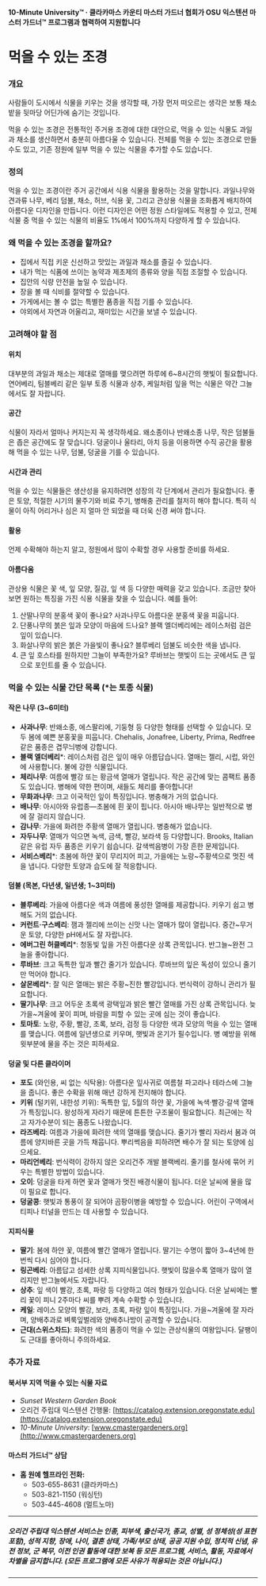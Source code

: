 #### 10-Minute University™ · 클라카마스 카운티 마스터 가드너 협회가 OSU 익스텐션 마스터 가드너™ 프로그램과 협력하여 지원합니다

# 먹을 수 있는 조경

### 개요

사람들이 도시에서 식물을 키우는 것을 생각할 때, 가장 먼저 떠오르는 생각은 보통 채소밭을 뒷마당 어딘가에 숨기는 것입니다.

먹을 수 있는 조경은 전통적인 주거용 조경에 대한 대안으로, 먹을 수 있는 식물도 과일과 채소를 생산하면서 충분히 아름다울 수 있습니다. 전체를 먹을 수 있는 조경으로 만들 수도 있고, 기존 정원에 일부 먹을 수 있는 식물을 추가할 수도 있습니다.

### 정의

먹을 수 있는 조경이란 주거 공간에서 식용 식물을 활용하는 것을 말합니다. 과일나무와 견과류 나무, 베리 덤불, 채소, 허브, 식용 꽃, 그리고 관상용 식물을 조화롭게 배치하여 아름다운 디자인을 만듭니다. 이런 디자인은 어떤 정원 스타일에도 적용할 수 있고, 전체 식물 중 먹을 수 있는 식물의 비율도 1%에서 100%까지 다양하게 할 수 있습니다.

### 왜 먹을 수 있는 조경을 할까요?

- 집에서 직접 키운 신선하고 맛있는 과일과 채소를 즐길 수 있습니다.
- 내가 먹는 식품에 쓰이는 농약과 제초제의 종류와 양을 직접 조절할 수 있습니다.
- 집안의 식량 안전을 높일 수 있습니다.
- 장을 볼 때 식비를 절약할 수 있습니다.
- 가게에서는 볼 수 없는 특별한 품종을 직접 기를 수 있습니다.
- 야외에서 자연과 어울리고, 재미있는 시간을 보낼 수 있습니다.

### 고려해야 할 점

#### 위치

대부분의 과일과 채소는 제대로 열매를 맺으려면 하루에 6~8시간의 햇빛이 필요합니다. 연어베리, 팀블베리 같은 일부 토종 식물과 상추, 케일처럼 잎을 먹는 식물은 약간 그늘에서도 잘 자랍니다.

#### 공간

식물이 자라서 얼마나 커지는지 꼭 생각하세요. 왜소종이나 반왜소종 나무, 작은 덤불들은 좁은 공간에도 잘 맞습니다. 덩굴이나 울타리, 아치 등을 이용하면 수직 공간을 활용해 먹을 수 있는 나무, 덤불, 덩굴을 기를 수 있습니다.

#### 시간과 관리

먹을 수 있는 식물들은 생산성을 유지하려면 성장의 각 단계에서 관리가 필요합니다. 좋은 토양, 적절한 시기의 물주기와 비료 주기, 병해충 관리를 철저히 해야 합니다. 특히 식물이 아직 어리거나 심은 지 얼마 안 되었을 때 더욱 신경 써야 합니다.

#### 활용

언제 수확해야 하는지 알고, 정원에서 많이 수확할 경우 사용할 준비를 하세요.

#### 아름다움

관상용 식물은 꽃 색, 잎 모양, 질감, 잎 색 등 다양한 매력을 갖고 있습니다. 조금만 찾아보면 원하는 특징을 가진 식용 식물을 찾을 수 있습니다. 예를 들어:

1. 산딸나무의 분홍색 꽃이 좋나요? 사과나무도 아름다운 분홍색 꽃을 피웁니다.
2. 단풍나무의 붉은 잎과 모양이 마음에 드나요? 블랙 엘더베리에는 레이스처럼 검은 잎이 있습니다.
3. 화살나무의 밝은 붉은 가을빛이 좋나요? 블루베리 덤불도 비슷한 색을 냅니다.
4. 큰 잎 호스타를 원하지만 그늘이 부족한가요? 루바브는 햇빛이 드는 곳에서도 큰 잎으로 포인트를 줄 수 있습니다.

### 먹을 수 있는 식물 간단 목록 (*는 토종 식물)

#### 작은 나무 (3~6미터)

- **사과나무**: 반왜소종, 에스팔리에, 기둥형 등 다양한 형태를 선택할 수 있습니다. 모두 봄에 예쁜 분홍꽃을 피웁니다. Chehalis, Jonafree, Liberty, Prima, Redfree 같은 품종은 겹무늬병에 강합니다.
- **블랙 엘더베리***: 레이스처럼 검은 잎이 매우 아름답습니다. 열매는 젤리, 시럽, 와인에 사용합니다. 불에 강한 식물입니다.
- **체리나무**: 여름에 빨강 또는 황금색 열매가 열립니다. 작은 공간에 맞는 콤팩트 품종도 있습니다. 병해에 약한 편이며, 새들도 체리를 좋아합니다!
- **무화과나무**: 크고 이국적인 잎이 특징입니다. 병충해가 거의 없습니다.
- **배나무**: 아시아와 유럽종—초봄에 흰 꽃이 핍니다. 아시아 배나무는 일반적으로 병에 잘 걸리지 않습니다.
- **감나무**: 가을에 화려한 주황색 열매가 열립니다. 병충해가 없습니다.
- **자두나무**: 열매가 익으면 녹색, 금색, 빨강, 보라색 등 다양합니다. Brooks, Italian 같은 유럽 자두 품종은 키우기 쉽습니다. 갈색썩음병이 가장 흔한 문제입니다.
- **서비스베리***: 초봄에 하얀 꽃이 무리지어 피고, 가을에는 노랑~주황색으로 멋진 색을 냅니다. 다양한 토양과 습도에 잘 적응합니다.

#### 덤불 (목본, 다년생, 일년생; 1~3미터)

- **블루베리**: 가을에 아름다운 색과 여름에 풍성한 열매를 제공합니다. 키우기 쉽고 병해도 거의 없습니다.
- **커런트·구스베리**: 잼과 젤리에 쓰이는 신맛 나는 열매가 많이 열립니다. 중간~무거운 토양, 다양한 pH에서도 잘 자랍니다.
- **에버그린 허클베리***: 청동빛 잎을 가진 아름다운 상록 관목입니다. 반그늘~완전 그늘을 좋아합니다.
- **루바브**: 크고 독특한 잎과 빨간 줄기가 있습니다. 루바브의 잎은 독성이 있으니 줄기만 먹어야 합니다.
- **살몬베리***: 잘 익은 열매는 밝은 주황~진한 빨강입니다. 번식력이 강하니 관리가 필요합니다.
- **딸기나무**: 크고 어두운 초록색 광택잎과 밝은 빨간 열매를 가진 상록 관목입니다. 늦가을~겨울에 꽃이 피며, 바람을 피할 수 있는 곳에 심는 것이 좋습니다.
- **토마토**: 노랑, 주황, 빨강, 초록, 보라, 검정 등 다양한 색과 모양의 먹을 수 있는 열매를 맺습니다. 여름에 일년생으로 키우며, 햇빛과 온기가 필수입니다. 병 예방을 위해 윗부분에 물을 주는 것은 피하세요.

#### 덩굴 및 다른 클라이머

- **포도** (와인용, 씨 없는 식탁용): 아름다운 잎사귀로 여름철 파고라나 테라스에 그늘을 줍니다. 좋은 수확을 위해 매년 강하게 전지해야 합니다.
- **키위** (털키위, 내한성 키위): 독특한 잎, 5월의 하얀 꽃, 가을에 녹색·빨강·갈색 열매가 특징입니다. 왕성하게 자라기 때문에 튼튼한 구조물이 필요합니다. 최근에는 작고 자가수분이 되는 품종도 나왔습니다.
- **라즈베리**: 여름과 가을에 화려한 색의 열매를 맺습니다. 줄기가 빨리 자라서 봄과 여름에 양지바른 곳을 가득 채웁니다. 뿌리썩음을 피하려면 배수가 잘 되는 토양에 심으세요.
- **마리언베리**: 번식력이 강하지 않은 오리건주 개발 블랙베리. 줄기를 철사에 묶어 키우는 특별한 방법이 있습니다.
- **오이**: 덩굴을 타게 하면 꽃과 열매가 멋진 배경식물이 됩니다. 더운 날씨에 물을 많이 필요로 합니다.
- **덩굴콩**: 햇빛과 통풍이 잘 되어야 곰팡이병을 예방할 수 있습니다. 어린이 구역에서 티피나 터널을 만드는 데 사용할 수 있습니다.

#### 지피식물

- **딸기**: 봄에 하얀 꽃, 여름에 빨간 열매가 열립니다. 딸기는 수명이 짧아 3~4년에 한 번씩 다시 심어야 합니다.
- **링곤베리**: 아름답고 섬세한 상록 지피식물입니다. 햇빛이 많을수록 열매가 많이 열리지만 반그늘에서도 자랍니다.
- **상추**: 잎 색이 빨강, 초록, 파랑 등 다양하고 여러 형태가 있습니다. 더운 날씨에는 빨리 꽃이 피니 2주마다 씨를 뿌려 계속 수확할 수 있습니다.
- **케일**: 레이스 모양의 빨강, 보라, 초록, 파랑 잎이 특징입니다. 가을~겨울에 잘 자라며, 양배추과로 벼룩잎벌레와 양배추나방이 공격할 수 있습니다.
- **근대(스위스차드)**: 화려한 색의 품종이 먹을 수 있는 관상식물의 여왕입니다. 달팽이도 근대를 좋아하니 주의하세요.

### 추가 자료

#### 북서부 지역 먹을 수 있는 식물 자료

- *Sunset Western Garden Book*
- 오리건 주립대 익스텐션 간행물: [https://catalog.extension.oregonstate.edu](https://catalog.extension.oregonstate.edu)
- *10-Minute University*: [www.cmastergardeners.org](http://www.cmastergardeners.org)

#### 마스터 가드너™ 상담

- **홈 원예 헬프라인 전화:**
  - 503-655-8631 (클라카마스)
  - 503-821-1150 (워싱턴)
  - 503-445-4608 (멀트노마)

---

##### 오리건 주립대 익스텐션 서비스는 인종, 피부색, 출신국가, 종교, 성별, 성 정체성(성 표현 포함), 성적 지향, 장애, 나이, 결혼 상태, 가족/부모 상태, 공공 지원 수입, 정치적 신념, 유전 정보, 군 복무, 이전 인권 활동에 대한 보복 등 모든 프로그램, 서비스, 활동, 자료에서 차별을 금지합니다. (모든 프로그램에 모든 사유가 적용되는 것은 아닙니다.)
---